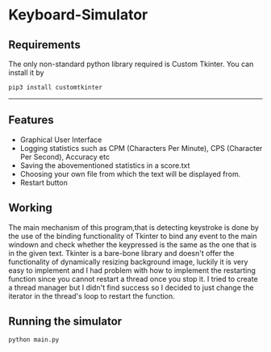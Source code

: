 # Keyboard-Simulator

## Requirements
The only non-standard python library required is Custom Tkinter. You can install it by 

```bash 
pip3 install customtkinter
```
****

## Features

- Graphical User Interface
- Logging statistics such as CPM (Characters Per Minute), CPS (Character Per Second), Accuracy etc
- Saving the abovementioned statistics in a score.txt
- Choosing your own file from which the text will be displayed from.
- Restart button


## Working

The main mechanism of this program,that is detecting keystroke is done by the use of the binding functionality of Tkinter to bind any event to the main windown and check whether the keypressed is the same as the one that is in the given text.
Tkinter is a bare-bone library and doesn't offer the functionality of dynamically resizing background image, luckily it is very easy to implement and 
I had problem with how to implement the restarting function since you cannot restart a thread once you stop it. I tried to create a thread manager but I didn't find success so I decided to just change the iterator in the thread's loop to restart the function.

## Running the simulator
```bash 
python main.py
```